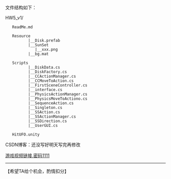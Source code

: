 
文件结构如下：

HW5_v1/
       
       ReadMe.md
       
       Resource
              |__Disk.prefab
              |__SunSet
                 |__xxx.png
              |__bg.mat
      
       Scripts
              |__DiskData.cs
              |__DiskFactory.cs
              |__CCActionManager.cs
              |__CCMoveToAction.cs
              |__FirstSceneController.cs
              |__interface.cs
              |__PhysicsActionManager.cs
              |__PhysicsMoveToActiono.cs
              |__SequenceAction.cs
              |__Singleton.cs
              |__SSAction.cs
              |__SSActionManager.cs
              |__SSDirection.cs
              |__UserGUI.cs
       
       HitUFO.unity
              

CSDN博客：还没写好明天写完再修改

[游戏视频链接,密码1111](http://v.youku.com/v_show/id_XMzU3MTkwMzE4MA==.html?spm=a2h3j.8428770.3416059.1)

<hr>

【希望TA给个机会，酌情扣分】

